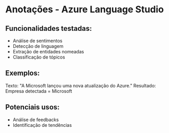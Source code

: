 # Anotações - Azure Language Studio

## Funcionalidades testadas:
- Análise de sentimentos
- Detecção de linguagem
- Extração de entidades nomeadas
- Classificação de tópicos

## Exemplos:
Texto: "A Microsoft lançou uma nova atualização do Azure."
Resultado: Empresa detectada = Microsoft

## Potenciais usos:
- Análise de feedbacks
- Identificação de tendências
